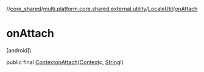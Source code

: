 //[core_shared](../../../index.md)/[multi.platform.core.shared.external.utility](../index.md)/[LocaleUtil](index.md)/[onAttach](on-attach.md)

# onAttach

[android]\

public final [Context](https://developer.android.com/reference/kotlin/android/content/Context.html)[onAttach](on-attach.md)([Context](https://developer.android.com/reference/kotlin/android/content/Context.html)c, [String](https://docs.oracle.com/javase/8/docs/api/java/lang/String.html)l)
